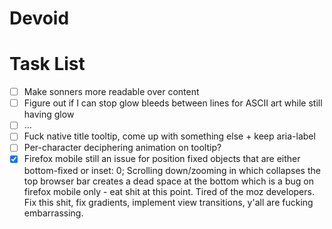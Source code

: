 # Devoid

# Task List

- [ ] Make sonners more readable over content
- [ ] Figure out if I can stop glow bleeds between lines for ASCII art while still having glow
- [ ] ...
- [ ] Fuck native title tooltip, come up with something else + keep aria-label
- [ ] Per-character deciphering animation on tooltip?
- [x] Firefox mobile still an issue for position fixed objects that are either bottom-fixed or inset: 0; Scrolling down/zooming in which collapses the top browser bar creates a dead space at the bottom which is a bug on firefox mobile only - eat shit at this point. Tired of the moz developers. Fix this shit, fix gradients, implement view transitions, y'all are fucking embarrassing.
